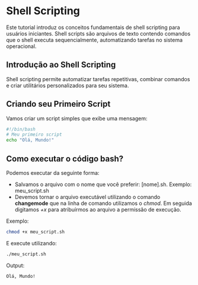 # Shell Scripting

Este tutorial introduz os conceitos fundamentais de shell scripting para usuários iniciantes. Shell scripts são arquivos de texto contendo comandos que o shell executa sequencialmente, automatizando tarefas no sistema operacional.

## Introdução ao Shell Scripting

Shell scripting permite automatizar tarefas repetitivas, combinar comandos e criar utilitários personalizados para seu sistema.

## Criando seu Primeiro Script

Vamos criar um script simples que exibe uma mensagem:

```bash
#!/bin/bash
# Meu primeiro script
echo "Olá, Mundo!"
```

## Como executar o código bash?

Podemos executar da seguinte forma:
- Salvamos o arquivo com o nome que você preferir: [nome].sh. Exemplo: meu_script.sh
- Devemos tornar o arquivo executável utilizando o comando **changemode** que na linha de comando utilizamos o *chmod*. Em seguida digitamos *+x* para atribuírmos ao arquivo a permissão de execução.

Exemplo:

```bash
chmod +x meu_script.sh
```

E execute utilizando:

```bash
./meu_script.sh
```

Output:
```
Olá, Mundo!
```
